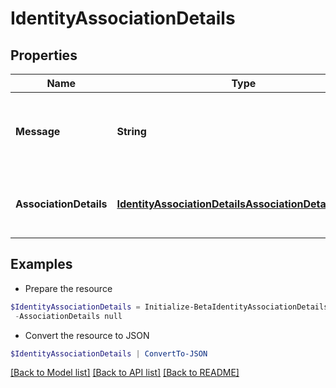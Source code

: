 # IdentityAssociationDetails
## Properties

Name | Type | Description | Notes
------------ | ------------- | ------------- | -------------
**Message** | **String** | any additional context information of the http call result | [optional] 
**AssociationDetails** | [**IdentityAssociationDetailsAssociationDetailsInner[]**](IdentityAssociationDetailsAssociationDetailsInner.md) | list of all the resource associations for the identity | [optional] 

## Examples

- Prepare the resource
```powershell
$IdentityAssociationDetails = Initialize-BetaIdentityAssociationDetails  -Message Identity cannot be deleted as it is owner of following resources `
 -AssociationDetails null
```

- Convert the resource to JSON
```powershell
$IdentityAssociationDetails | ConvertTo-JSON
```

[[Back to Model list]](../README.md#documentation-for-models) [[Back to API list]](../README.md#documentation-for-api-endpoints) [[Back to README]](../README.md)

